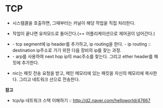 # TCP  

- 시스템콜을 호출하면, 그때부터는 커널이 해당 작업을 직접 처리한다.  
- 작업이 끝나면 유저모드로 돌아간다.(== 어플리케이션으로 제어권이 넘어간다.)
- <IP Layer>
  - tcp segment에 ip header를 추가하고, ip routing을 한다.
  - ip routing :: destination ip주소로 가기 위한 다음 장비의 ip를 찾는 과정.  

- <Ethernet layer>
  - arp를 사용하여 next hop ip의 mac주소를 찾는다. 그리고 ether header를 패킷에 추가한다.
- nic는 패킷 전송 요청을 받고, 메인 메모리에 있는 패킷을 자신의 메모리에 복사한다. 그리고 네트워크 선으로 전송한다.






**참고**  
- tcp/ip 네트워크 스택 이해하기 :: http://d2.naver.com/helloworld/47667
